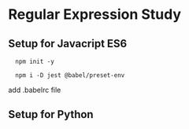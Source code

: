 # Regular Expression Study



## Setup for Javacript ES6
```
  npm init -y

  npm i -D jest @babel/preset-env
```
add .babelrc file


## Setup for Python
